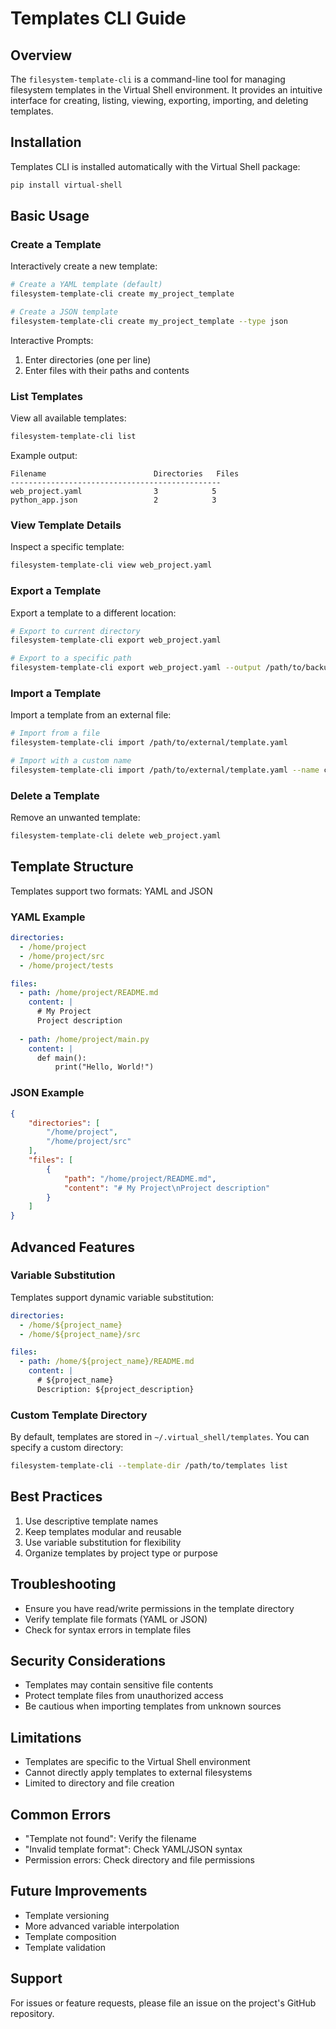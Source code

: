 # Templates CLI Guide

## Overview

The `filesystem-template-cli` is a command-line tool for managing filesystem templates in the Virtual Shell environment. It provides an intuitive interface for creating, listing, viewing, exporting, importing, and deleting templates.

## Installation

Templates CLI is installed automatically with the Virtual Shell package:

```bash
pip install virtual-shell
```

## Basic Usage

### Create a Template

Interactively create a new template:

```bash
# Create a YAML template (default)
filesystem-template-cli create my_project_template

# Create a JSON template
filesystem-template-cli create my_project_template --type json
```

Interactive Prompts:
1. Enter directories (one per line)
2. Enter files with their paths and contents

### List Templates

View all available templates:

```bash
filesystem-template-cli list
```

Example output:
```
Filename                        Directories   Files
-----------------------------------------------
web_project.yaml                3            5
python_app.json                 2            3
```

### View Template Details

Inspect a specific template:

```bash
filesystem-template-cli view web_project.yaml
```

### Export a Template

Export a template to a different location:

```bash
# Export to current directory
filesystem-template-cli export web_project.yaml

# Export to a specific path
filesystem-template-cli export web_project.yaml --output /path/to/backup/
```

### Import a Template

Import a template from an external file:

```bash
# Import from a file
filesystem-template-cli import /path/to/external/template.yaml

# Import with a custom name
filesystem-template-cli import /path/to/external/template.yaml --name custom_template
```

### Delete a Template

Remove an unwanted template:

```bash
filesystem-template-cli delete web_project.yaml
```

## Template Structure

Templates support two formats: YAML and JSON

### YAML Example

```yaml
directories:
  - /home/project
  - /home/project/src
  - /home/project/tests

files:
  - path: /home/project/README.md
    content: |
      # My Project
      Project description
  
  - path: /home/project/main.py
    content: |
      def main():
          print("Hello, World!")
```

### JSON Example

```json
{
    "directories": [
        "/home/project",
        "/home/project/src"
    ],
    "files": [
        {
            "path": "/home/project/README.md",
            "content": "# My Project\nProject description"
        }
    ]
}
```

## Advanced Features

### Variable Substitution

Templates support dynamic variable substitution:

```yaml
directories:
  - /home/${project_name}
  - /home/${project_name}/src

files:
  - path: /home/${project_name}/README.md
    content: |
      # ${project_name}
      Description: ${project_description}
```

### Custom Template Directory

By default, templates are stored in `~/.virtual_shell/templates`. You can specify a custom directory:

```bash
filesystem-template-cli --template-dir /path/to/templates list
```

## Best Practices

1. Use descriptive template names
2. Keep templates modular and reusable
3. Use variable substitution for flexibility
4. Organize templates by project type or purpose

## Troubleshooting

- Ensure you have read/write permissions in the template directory
- Verify template file formats (YAML or JSON)
- Check for syntax errors in template files

## Security Considerations

- Templates may contain sensitive file contents
- Protect template files from unauthorized access
- Be cautious when importing templates from unknown sources

## Limitations

- Templates are specific to the Virtual Shell environment
- Cannot directly apply templates to external filesystems
- Limited to directory and file creation

## Common Errors

- "Template not found": Verify the filename
- "Invalid template format": Check YAML/JSON syntax
- Permission errors: Check directory and file permissions

## Future Improvements

- Template versioning
- More advanced variable interpolation
- Template composition
- Template validation

## Support

For issues or feature requests, please file an issue on the project's GitHub repository.